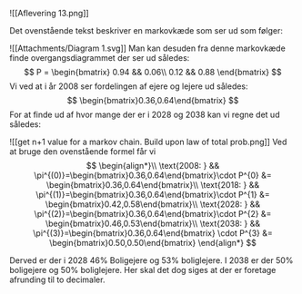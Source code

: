 ![[Aflevering 13.png]]

Det ovenstående tekst beskriver en markovkæde som ser ud som følger:

![[Attachments/Diagram 1.svg]]
Man kan desuden fra denne markovkæde finde overgangsdiagrammet der ser ud således:
$$
P = 
\begin{bmatrix}  
0.94 && 0.06\\
0.12 && 0.88
\end{bmatrix}
$$
Vi ved at i år 2008 ser fordelingen af ejere og lejere ud således:
$$
\begin{bmatrix}0.36,0.64\end{bmatrix}
$$
For at finde ud af hvor mange der er i 2028 og 2038 kan vi regne det ud således:

![[get n+1 value for a markov chain. Build upon law of total prob.png]]
Ved at bruge den ovenstående formel får vi
$$
\begin{align*}\\
\text{2008: } &&              \pi^{(0)}=\begin{bmatrix}0.36,0.64\end{bmatrix}\cdot P^{0} &= \begin{bmatrix}0.36,0.64\end{bmatrix}\\
\text{2018: } &&              \pi^{(1)}=\begin{bmatrix}0.36,0.64\end{bmatrix}\cdot P^{1} &= \begin{bmatrix}0.42,0.58\end{bmatrix}\\ 
\text{2028: } && \pi^{(2)}=\begin{bmatrix}0.36,0.64\end{bmatrix}\cdot  P^{2} &= \begin{bmatrix}0.46,0.53\end{bmatrix}\\
\text{2038: } && \pi^{(3)}=\begin{bmatrix}0.36,0.64\end{bmatrix} \cdot  P^{3} &= \begin{bmatrix}0.50,0.50\end{bmatrix}
\end{align*}
$$


Derved er der i 2028 46% Boligejere og 53% boliglejere.
I 2038 er der 50% boligejere og 50% boliglejere. Her skal det dog siges at der er foretage afrunding til to decimaler.